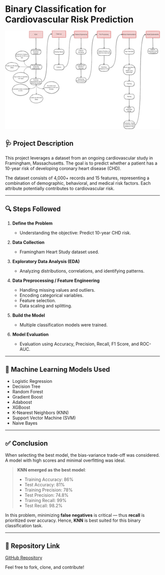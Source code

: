 # Binary Classification for Cardiovascular Risk Prediction

![Flowchart](https://github.com/Harsh-Singh24/CHD-Binary-classification/blob/main/Flow%20Chart.png)

## 🩺 Project Description
This project leverages a dataset from an ongoing cardiovascular study in Framingham, Massachusetts. The goal is to predict whether a patient has a 10-year risk of developing coronary heart disease (CHD).

The dataset consists of 4,000+ records and 15 features, representing a combination of demographic, behavioral, and medical risk factors. Each attribute potentially contributes to cardiovascular risk.

---

## 🔍 Steps Followed

1. **Define the Problem**
   - Understanding the objective: Predict 10-year CHD risk.

2. **Data Collection**
   - Framingham Heart Study dataset used.

3. **Exploratory Data Analysis (EDA)**
   - Analyzing distributions, correlations, and identifying patterns.

4. **Data Preprocessing / Feature Engineering**
   - Handling missing values and outliers.
   - Encoding categorical variables.
   - Feature selection.
   - Data scaling and splitting.

5. **Build the Model**
   - Multiple classification models were trained.

6. **Model Evaluation**
   - Evaluation using Accuracy, Precision, Recall, F1 Score, and ROC-AUC.

---

## 🤖 Machine Learning Models Used
- Logistic Regression
- Decision Tree
- Random Forest
- Gradient Boost
- Adaboost
- XGBoost
- K-Nearest Neighbors (KNN)
- Support Vector Machine (SVM)
- Naive Bayes

---

## ✅ Conclusion
When selecting the best model, the bias-variance trade-off was considered. A model with high scores and minimal overfitting was ideal.

> **KNN emerged as the best model**:
> - Training Accuracy: 86%
> - Test Accuracy: 81%
> - Training Precision: 78%
> - Test Precision: 74.8%
> - Training Recall: 99%
> - Test Recall: 98.2%

In this problem, minimizing **false negatives** is critical — thus **recall** is prioritized over accuracy. Hence, **KNN** is best suited for this binary classification task.

---

## 📁 Repository Link
[GitHub Repository](https://github.com/Harsh-Singh24/CHD-Binary-classification)

Feel free to fork, clone, and contribute!

